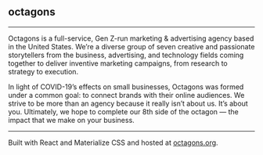 ## octagons

---

Octagons is a full-service, Gen Z-run marketing & advertising agency based in the United States. We’re a diverse group of seven creative and passionate storytellers from the business, advertising, and technology fields coming together to deliver inventive marketing campaigns, from research to strategy to execution. 

 In light of COVID-19’s effects on small businesses, Octagons was formed under a common goal: to connect brands with their online audiences. We strive to be more than an agency because it really isn’t about us. It’s about you. Ultimately, we hope to complete our 8th side of the octagon — the impact that we make on your business. 

---

Built with React and Materialize CSS and hosted at [octagons.org](https://octagons.netlify.app).

